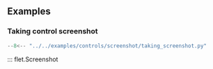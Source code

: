 ## Examples

### Taking control screenshot

```python
--8<-- "../../examples/controls/screenshot/taking_screenshot.py"
```

::: flet.Screenshot